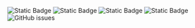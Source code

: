 ![Static Badge](https://img.shields.io/badge/blacklists-61-000000) ![Static Badge](https://img.shields.io/badge/blacklisted-2929649-cc0000) ![Static Badge](https://img.shields.io/badge/whitelisted-2251-00CC00) ![Static Badge](https://img.shields.io/badge/streaming_blacklist-28107-000000) ![GitHub issues](https://img.shields.io/github/issues/fabriziosalmi/blacklists)
